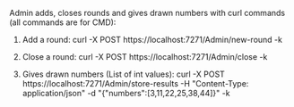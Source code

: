 Admin adds, closes rounds and gives drawn numbers with curl commands (all commands are for CMD):

1) Add a round:
curl -X POST https://localhost:7271/Admin/new-round -k

2) Close a round:
curl -X POST https://localhost:7271/Admin/close -k

3) Gives drawn numbers (List of int values):
curl -X POST https://localhost:7271/Admin/store-results -H "Content-Type: application/json" -d "{\"numbers\":[3,11,22,25,38,44]}" -k

